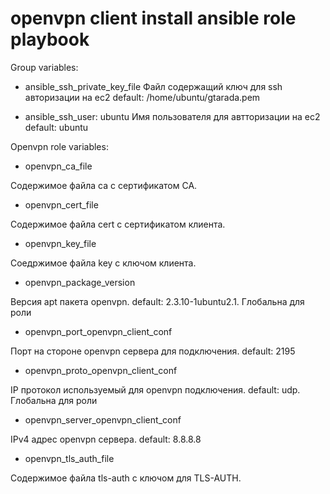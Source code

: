 # openvpn client install ansible role playbook

Group variables:

* ansible_ssh_private_key_file
Файл содержащий ключ для ssh авторизации на ec2
default: /home/ubuntu/gtarada.pem

* ansible_ssh_user: ubuntu
Имя пользователя для автторизации на ec2
default: ubuntu

Openvpn role variables:

* openvpn_ca_file

Содержимое файла ca с сертификатом CA.

* openvpn_cert_file

Содержимое файла cert с сертификатом клиента.

* openvpn_key_file

Соедржимое файла key с ключом клиента.

* openvpn_package_version

Версия apt пакета openvpn.
default: 2.3.10-1ubuntu2.1.
Глобальна для роли

* openvpn_port_openvpn_client_conf

Порт на стороне openvpn сервера для подключения.
default: 2195

* openvpn_proto_openvpn_client_conf

IP протокол используемый для openvpn подключения.
default: udp.
Глобальна для роли

* openvpn_server_openvpn_client_conf

IPv4 адрес openvpn сервера.
default: 8.8.8.8

* openvpn_tls_auth_file

Содержимое файла tls-auth с ключом для TLS-AUTH.
